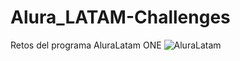 # Alura_LATAM-Challenges
Retos del programa AluraLatam ONE 
![AluraLatam](https://www.aluracursos.com/assets/img/home/alura-logo.1647533644.svg)
